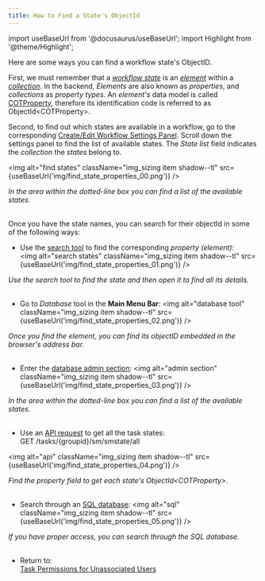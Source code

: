 ```yaml
---
title: How to Find a State's ObjectId
---
```

import useBaseUrl from '@docusaurus/useBaseUrl'; 
import Highlight from '@theme/Highlight';

Here are some ways you can find a workflow state's ObjectID.

First, we must remember that a [_workflow state_](/docs/documentation/client/basic_concepts#state) is an [_element_](/docs/documentation/client/basic_concepts#elements) within a [_collection_](/docs/documentation/client/basic_concepts#collection). In the backend, _Elements_ are also known as _properties_, and _collections_ as _property types_. An _element's_ data model is called [COTProperty](/docs/documentation/models/databases/model_properties), therefore its identification code is referred to as ObjectId<COTProperty\>.

Second, to find out which states are available in a workflow, go to the corresponding [Create/Edit Workflow Settings Panel](/docs/documentation/admin/workflows/settings_panels/workflow_create_edit#states). Scroll down the settings panel to find the list of available states. The _State list_ field indicates the _collection_ the _states_ belong to.

<img alt="find states" className="img_sizing item shadow--tl" src={useBaseUrl('img/find_state_properties_00.png')} />
<div className="text-center"><em>In the area within the dotted-line box you can find a list of the available states.</em></div>
<br/>

Once you have the state names, you can search for their objectId in some of the following ways:

- Use the [search tool](/docs/documentation/client/client_search) to find the corresponding _property (element)_:  
<img alt="search states" className="img_sizing item shadow--tl" src={useBaseUrl('img/find_state_properties_01.png')} />
<div className="text-center"><em>Use the search tool to find the state and then open it to find all its details.</em></div>
<br/>

- Go to _Database_ tool in the **Main Menu Bar**:
<img alt="database tool" className="img_sizing item shadow--tl" src={useBaseUrl('img/find_state_properties_02.png')} />
<div className="text-center"><em>Once you find the element, you can find its objectID embedded in the browser's address bar.</em></div>
<br/>


- Enter the [database admin section](/docs/documentation/admin/admin_properties): 
<img alt="admin section" className="img_sizing item shadow--tl" src={useBaseUrl('img/find_state_properties_03.png')} />
<div className="text-center"><em>In the area within the dotted-line box you can find a list of the available states.</em></div>
<br/>

- Use an [API request](/docs/documentation/api/tasks/statemachines) to get all the task states:  
<span className="badge badge--success">GET</span> /tasks/&#123;groupid&#125;/sm/smstate/all

<img alt="api" className="img_sizing item shadow--tl" src={useBaseUrl('img/find_state_properties_04.png')} />
<div className="text-center"><em>Find the property field to get each state's ObjectId&#60;COTProperty&#62;.</em></div>
<br/>

- Search through an [SQL database](/docs/documentation/sql_bi/overview):
<img alt="sql" className="img_sizing item shadow--tl" src={useBaseUrl('img/find_state_properties_05.png')} />
<div className="text-center"><em>If you have proper access, you can search through the SQL database.</em></div>
<br/>


- Return to:  
[Task Permissions for Unassociated Users](/docs/documentation/api/tasks/tasks#task-permissions-for-unassociated-users)